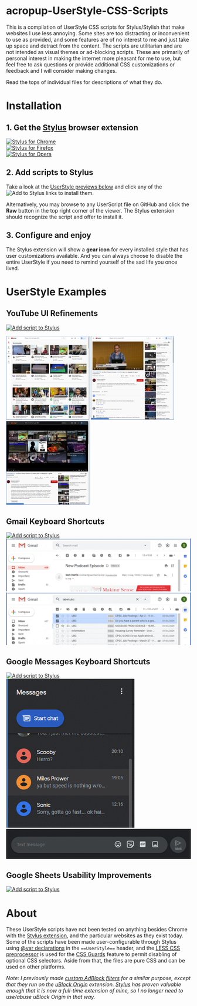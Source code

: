 # acropup-UserStyle-CSS-Scripts
This is a compilation of UserStyle CSS scripts for Stylus/Stylish that make websites I use less annoying. Some sites are too distracting or inconvenient to use as provided, and some features are of no interest to me and just take up space and detract from the content. The scripts are utilitarian and are not intended as visual themes or ad-blocking scripts. These are primarily of personal interest in making the internet more pleasant for me to use, but feel free to ask questions or provide additional CSS customizations or feedback and I will consider making changes.

Read the tops of individual files for descriptions of what they do.

# Installation

## 1. Get the [Stylus] browser extension
[![Stylus for Chrome](https://img.shields.io/badge/Get_Stylus_for-Chrome-blue.svg)][StylusChrome]<br>
[![Stylus for Firefox](https://img.shields.io/badge/Get_Stylus_for-Firefox-orange.svg)][StylusFirefox]<br>
[![Stylus for Opera](https://img.shields.io/badge/Get_Stylus_for-Opera-red.svg)][StylusOpera]

## 2. Add scripts to Stylus
Take a look at the [UserStyle previews below](#UserStyle-Examples) and click any of the ![Add to Stylus](https://img.shields.io/badge/Add_to_Stylus-555555.svg) links to install them.

Alternatively, you may browse to any UserScript file on GitHub and click the **Raw** button in the top right corner of the viewer. The Stylus extension should recognize the script and offer to install it.

## 3. Configure and enjoy
The Stylus extension will show a **gear icon** for every installed style that has user customizations available. And you can always choose to disable the entire UserStyle if you need to remind yourself of the sad life you once lived.

# UserStyle Examples

## YouTube UI Refinements
[![Add script to Stylus](https://img.shields.io/badge/Add_to_Stylus-youtube.user.css-238b8b.svg)][RawYoutube]<br>
<p>
<a href="./images/youtube_homepage.webp" ><img src="./images/youtube_homepage.webp" width=45%></a>
<a href="./images/youtube_watch.webp" ><img src="./images/youtube_watch.webp" width=45%></a>
<a href="./images/youtube_videowall.webp" ><img src="./images/youtube_videowall.webp" width=45%></a>
</p>

## Gmail Keyboard Shortcuts
[![Add script to Stylus](https://img.shields.io/badge/Add_to_Stylus-gmail--kbd--shortcuts.user.css-238b8b.svg)][RawGmailKbd]<br>
![Gmail read mail view before and after][GmailKbdGif1]<br>
![Gmail inbox before and after][GmailKbdGif2]<br>

## Google Messages Keyboard Shortcuts
[![Add script to Stylus](https://img.shields.io/badge/Add_to_Stylus-google--messages--kbd--shortcuts.user-238b8b.svg)][RawMsgsKbd]<br>
![Google Messages contact list before and after][MsgsKbdGif1]
![Google Messages text box before and after][MsgsKbdGif2]


## Google Sheets Usability Improvements
[![Add script to Stylus](https://img.shields.io/badge/Add_to_Stylus-google--sheets--straightedge.user.css-238b8b.svg)][RawSheets]<br>

# About
These UserStyle scripts have not been tested on anything besides Chrome with the [Stylus extension][StylusChrome], and the particular websites as they exist today. Some of the scripts have been made user-configurable through Stylus using [@var declarations][StylusVar] in the `==UserStyle==` header, and the [LESS CSS preprocessor][LESS] is used for the [CSS Guards] feature to permit disabling of optional CSS selectors. Aside from that, the files are pure CSS and can be used on other platforms.

*Note: I previously made [custom AdBlock filters][1] for a similar purpose, except that they run on the [uBlock Origin] extension. [Stylus] has proven valuable enough that it is now a full-time extension of mine, so I no longer need to use/abuse uBlock Origin in that way.*

[Stylus]: https://add0n.com/stylus.html
[StylusChrome]: https://chrome.google.com/webstore/detail/stylus/clngdbkpkpeebahjckkjfobafhncgmne
[StylusFirefox]: https://addons.mozilla.org/en-US/firefox/addon/styl-us/
[StylusOpera]: https://addons.opera.com/en/extensions/details/stylus/

[StylusVar]: https://github.com/openstyles/stylus/wiki/UserCSS-authors#var
[LESS]: http://lesscss.org/
[CSS Guards]: http://lesscss.org/features/#css-guards-feature

[RawYoutube]: https://raw.githubusercontent.com/acropup/acropup-UserStyle-CSS-Scripts/master/youtube.user.css
[RawGmailKbd]: https://raw.githubusercontent.com/acropup/acropup-UserStyle-CSS-Scripts/master/gmail-kbd-shortcuts.user.css
[RawMsgsKbd]: https://raw.githubusercontent.com/acropup/acropup-UserStyle-CSS-Scripts/master/google-messages-kbd-shortcuts.user
[RawSheets]: https://raw.githubusercontent.com/acropup/acropup-UserStyle-CSS-Scripts/master/google-sheets-straightedge.user

[YtHome]: ./images/youtube_homepage.webp "YouTube homepage before and after"
[YtWatch]: ./images/youtube_watch.webp "YouTube watch page before and after"
[YtWall]: ./images/youtube_videowall.webp "YouTube video wall before and after"
[GmailKbdGif1]: ./images/gmail_read_view.gif "Gmail read mail view before and after"
[GmailKbdGif2]: ./images/gmail_inbox.gif "Gmail inbox before and after"
[MsgsKbdGif1]: ./images/messages_contacts.gif "Google Messages contact list before and after"
[MsgsKbdGif2]: ./images/messages_textbox.gif "Google Messages text box before and after"
[SheetsGif1]: ./images/sheets_straightedge.gif "Google Sheets straightedge for active selection"
[SheetsGif2]: ./images/sheets_tab_row.gif "Google Sheets tab row improvements"

[1]: https://github.com/acropup/acropup-AdBlock-Filters
[uBlock Origin]: https://chrome.google.com/webstore/detail/ublock-origin/cjpalhdlnbpafiamejdnhcphjbkeiagm
